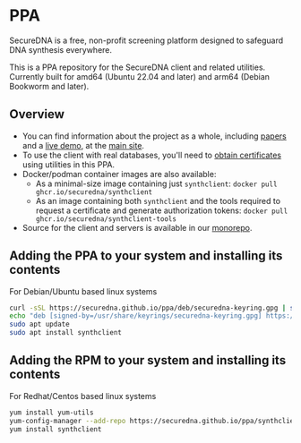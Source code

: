 # PPA
SecureDNA is a free, non-profit screening platform designed to safeguard DNA synthesis everywhere.

This is a PPA repository for the SecureDNA client and related utilities.  Currently built for amd64 (Ubuntu 22.04 and later) and arm64 (Debian Bookworm and later).

## Overview

- You can find information about the project as a whole, including [papers](https://securedna.org/research) and a [live demo](https://securedna.org/demo/), at the [main site](https://securedna.org).
- To use the client with real databases, you'll need to [obtain certificates](https://securedna.org/start/) using utilities in this PPA.
- Docker/podman container images are also available:
  - As a minimal-size image containing just `synthclient`: `docker pull ghcr.io/securedna/synthclient`
  - As an image containing both `synthclient` and the tools required to request a certificate and generate authorization tokens: `docker pull ghcr.io/securedna/synthclient-tools`
- Source for the client and servers is available in our [monorepo](https://github.com/SecureDNA/SecureDNA).

## Adding the PPA to your system and installing its contents
For Debian/Ubuntu based linux systems

```bash
curl -sSL https://securedna.github.io/ppa/deb/securedna-keyring.gpg | sudo tee /usr/share/keyrings/securedna-keyring.gpg > /dev/null
echo "deb [signed-by=/usr/share/keyrings/securedna-keyring.gpg] https://securedna.github.io/ppa/deb ./" | sudo tee /etc/apt/sources.list.d/securedna.list > /dev/null
sudo apt update
sudo apt install synthclient
```

## Adding the RPM to your system and installing its contents
For Redhat/Centos based linux systems

```bash
yum install yum-utils
yum-config-manager --add-repo https://securedna.github.io/ppa/synthclient.repo
yum install synthclient
```
